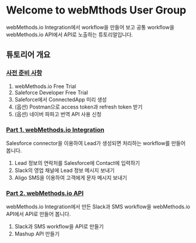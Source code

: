# Welcome to webMthods User Group  
webMethods.io Integration에서 workflow을 만들어 보고 공통 workflow을 webMethods.io API에서 API로 노출하는 튜토리얼입니다.  



## 튜토리어 개요  
  
### [사전 준비 사항](./Prerequisite/README.md)  
  
  1. webMethods.io Free Trial
  2. Saleforce Developer Free Trial
  3. Saleforce에서 ConnectedApp 미리 생성
  4. (옵션) Postman으로 access token과 refresh token 받기
  5. (옵션) 네이버 파파고 번역 API 사용 신청
  
    
    
### [Part 1. webMethods.io Integration](./Part1/README.md)  
Salesforce connector을 이용하여 Lead가 생성되면 처리하는 workflow를 만들어 봅니다.  
  
  1. Lead 정보의 연락처를 Salesforce에 Contact에 입력하기
  2. Slack의 영업 채널에 Lead 정보 메시지 보내기
  3. Aligo SMS을 이용하여 고객에게 문자 메시지 보내기
  
  
  
### [Part 2. webMethods.io API](./Part1/README.md)  
webMethods.io Integration에서 만든 Slack과 SMS workflow을 webMethods.io API에서 API로 만들어 봅니다.  
  
  1. Slack과 SMS workflow을 API로 만들기
  2. Mashup API 만들기
  
  
